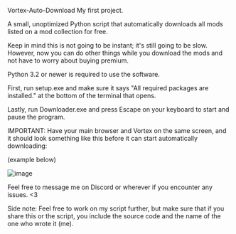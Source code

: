 Vortex-Auto-Download
My first project.

A small, unoptimized Python script that automatically downloads all mods listed on a mod collection for free.

Keep in mind this is not going to be instant; it's still going to be slow. However, now you can do other things while you download the mods and not have to worry about buying premium.

Python 3.2 or newer is required to use the software.

First, run setup.exe and make sure it says "All required packages are installed." at the bottom of the terminal that opens.

Lastly, run Downloader.exe and press Escape on your keyboard to start and pause the program.

IMPORTANT: Have your main browser and Vortex on the same screen, and it should look something like this before it can start automatically downloading:

(example below)

![image](https://github.com/Bruchelich/Vortex-Auto-Download/assets/136720079/eb779539-b1be-4813-9be7-85c8232bd99f)

Feel free to message me on Discord or wherever if you encounter any issues. <3

Side note: Feel free to work on my script further, but make sure that if you share this or the script, you include the source code and the name of the one who wrote it (me).
